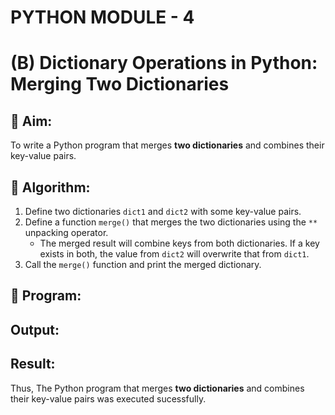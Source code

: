 # PYTHON MODULE - 4
# (B) Dictionary Operations in Python: Merging Two Dictionaries

## 🎯 Aim:
To write a Python program that merges **two dictionaries** and combines their key-value pairs.

## 🧠 Algorithm:
1. Define two dictionaries `dict1` and `dict2` with some key-value pairs.
2. Define a function `merge()` that merges the two dictionaries using the `**` unpacking operator.
   - The merged result will combine keys from both dictionaries. If a key exists in both, the value from `dict2` will overwrite that from `dict1`.
3. Call the `merge()` function and print the merged dictionary.

## 🧾 Program:



## Output:



## Result:

Thus, The Python program that merges **two dictionaries** and combines their key-value pairs was executed sucessfully.
